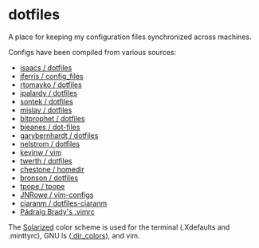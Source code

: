 dotfiles
========

A place for keeping my configuration files synchronized across machines.

Configs have been compiled from various sources:

* [isaacs / dotfiles](https://github.com/isaacs/dotfiles "bash")
* [jferris / config_files](https://github.com/jferris/config_files "install.sh")
* [rtomayko / dotfiles](https://github.com/rtomayko/dotfiles "everything")
* [jpalardy / dotfiles](https://github.com/jpalardy/dotfiles "bash, bin/, vim")
* [sontek / dotfiles](https://github.com/sontek/dotfiles "bash, vim")
* [mislav / dotfiles](https://github.com/mislav/dotfiles "bash")
* [bitprophet / dotfiles](https://github.com/bitprophet/dotfiles "bash, vim")
* [bjeanes / dot-files](https://github.com/bjeanes/dot-files "bash, vim")
* [garybernhardt / dotfiles](https://github.com/garybernhardt/dotfiles "vim")
* [nelstrom / dotfiles](https://github.com/nelstrom/dotfiles "vim")
* [kevinw / vim](https://github.com/kevinw/vim "vim")
* [twerth / dotfiles](https://github.com/twerth/dotfiles "bash, vim")
* [chestone / homedir](https://github.com/chestone/homedir "vim")
* [bronson / dotfiles](https://github.com/bronson/dotfiles "bash, vim")
* [tpope / tpope](https://github.com/tpope/tpope "vim")
* [JNRowe / vim-configs](https://github.com/JNRowe/vim-configs "vim")
* [ciaranm / dotfiles-ciaranm](https://github.com/ciaranm/dotfiles-ciaranm "vim")
* [Pádraig Brady's .vimrc](http://www.pixelbeat.org/settings/.vimrc "vim")

The [Solarized](https://github.com/altercation/solarized) color scheme is used for the terminal (.Xdefaults and .minttyrc), GNU ls ([.dir_colors](https://github.com/seebi/dircolors-solarized)), and vim.
